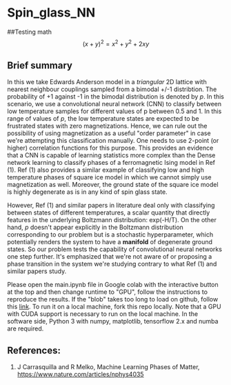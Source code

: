 # Spin_glass_NN

##Testing math
$$ (x + y)^2 = x^2 + y^2 + 2xy $$

## Brief summary
In this we take Edwards Anderson model in a *triangular* 2D lattice with nearest neighbour couplings sampled from a bimodal +/-1 distribtion. The probability of +1 against -1 in the bimodal distribution is denoted by *p*. In this scenario, we use a convolutional neural network (CNN) to classify between low temperature samples for different values of p between 0.5 and 1. In this range of values of *p*, the low temperature states are expected to be frustrated states with zero magnetizations. Hence, we can rule out the possibility of using magnetization as a useful "order parameter" in case we're attempting this classification manually. One needs to use 2-point (or higher) correlation functions for this purpose. This provides an evidence that a CNN is capable of learning statistics more complex than the Dense network learning to classify phases of a ferromagnetic Ising model in Ref (1). Ref (1) also provides a similar example of classifying low and high temperature phases of square ice model in which we cannot simply use magnetization as well. Moreover, the ground state of the square ice model is highly degenerate as is in any kind of spin glass state.

However, Ref (1) and similar papers in literature deal only with classifying between states of different temperatures, a scalar quantity that directly features in the underlying Boltzmann distribution: exp(-H/T). On the other hand, *p* doesn't appear explicitly in the Boltzmann distribution corresponding to our problem but is a stochastic hyperparameter, which potentially renders the system to have a **manifold** of degenerate ground states. So our problem tests the capability of convolutional neural networks one step further. It's emphasized that we're not aware of or proposing a phase transition in the system we're studying contrary to what Ref (1) and similar papers study.

Please open the main.ipynb file in Google colab with the interactive button at the top and then change runtime to "GPU", follow the instructions to reproduce the results. If the "blob" takes too long to load on github, follow this [link](https://colab.research.google.com/github/dinesh110598/Spin_glass_NN/blob/master/main.ipynb). To run it on a local machine, fork this repo locally. Note that a GPU with CUDA support is necessary to run on the local machine. In the software side, Python 3 with numpy, matplotlib, tensorflow 2.x and numba are required.

## References:
1. J Carrasquilla and R Melko, Machine Learning Phases of Matter, https://www.nature.com/articles/nphys4035
